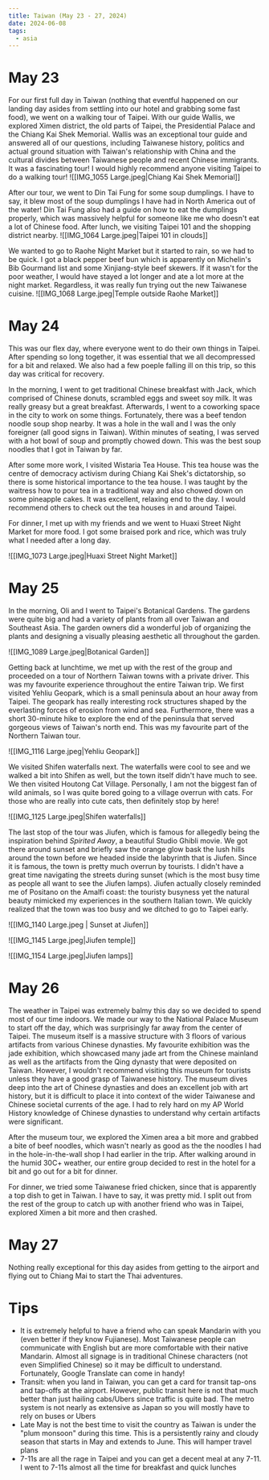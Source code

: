 ```yaml
---
title: Taiwan (May 23 - 27, 2024)
date: 2024-06-08
tags:
  - asia
---
```

# May 23
For our first full day in Taiwan (nothing that eventful happened on our landing day asides from settling into our hotel and grabbing some fast food), we went on a walking tour of Taipei. With our guide Wallis, we explored Ximen district, the old parts of Taipei, the Presidential Palace and the Chiang Kai Shek Memorial. Wallis was an exceptional tour guide and answered all of our questions, including Taiwanese history, politics and actual ground situation with Taiwan's relationship with China and the cultural divides between Taiwanese people and recent Chinese immigrants. It was a fascinating tour! I would highly recommend anyone visiting Taipei to do a walking tour!
![[IMG_1055 Large.jpeg|Chiang Kai Shek Memorial]]

After our tour, we went to Din Tai Fung for some soup dumplings. I have to say, it blew most of the soup dumplings I have had in North America out of the water! Din Tai Fung also had a guide on how to eat the dumplings properly, which was massively helpful for someone like me who doesn't eat a lot of Chinese food. After lunch, we visiting Taipei 101 and the shopping district nearby.
![[IMG_1064 Large.jpeg|Taipei 101 in clouds]]

We wanted to go to Raohe Night Market but it started to rain, so we had to be quick. I got a black pepper beef bun which is apparently on Michelin's Bib Gourmand list and some Xinjiang-style beef skewers. If it wasn't for the poor weather, I would have stayed a lot longer and ate a lot more at the night market. Regardless, it was really fun trying out the new Taiwanese cuisine.
![[IMG_1068 Large.jpeg|Temple outside Raohe Market]]
# May 24
This was our flex day, where everyone went to do their own things in Taipei. After spending so long together, it was essential that we all decompressed for a bit and relaxed. We also had a few poeple falling ill on this trip, so this day was critical for recovery.

In the morning, I went to get traditional Chinese breakfast with Jack, which comprised of Chinese donuts, scrambled eggs and sweet soy milk. It was really greasy but a great breakfast. Afterwards, I went to a coworking space in the city to work on some things. Fortunately, there was a beef tendon noodle soup shop nearby. It was a hole in the wall and I was the only foreigner (all good signs in Taiwan). Within minutes of seating, I was served with a hot bowl of soup and promptly chowed down. This was the best soup noodles that I got in Taiwan by far. 

After some more work, I visited Wistaria Tea House. This tea house was the centre of democracy activism during Chiang Kai Shek's dictatorship, so there is some historical importance to the tea house. I was taught by the waitress how to pour tea in a traditional way and also chowed down on some pineapple cakes. It was excellent, relaxing end to the day. I would recommend others to check out the tea houses in and around Taipei.

For dinner, I met up with my friends and we went to Huaxi Street Night Market for more food. I got some braised pork and rice, which was truly what I needed after a long day.

![[IMG_1073 Large.jpeg|Huaxi Street Night Market]]

# May 25
In the morning, Oli and I went to Taipei's Botanical Gardens. The gardens were quite big and had a variety of plants from all over Taiwan and Southeast Asia. The garden owners did a wonderful job of organizing the plants and designing a visually pleasing aesthetic all throughout the garden.

![[IMG_1089 Large.jpeg|Botanical Garden]]

Getting back at lunchtime, we met up with the rest of the group and proceeded on a tour of Northern Taiwan towns with a private driver. This was my favourite experience throughout the entire Taiwan trip. We first visited Yehliu Geopark, which is a small peninsula about an hour away from Taipei. The geopark has really interesting rock structures shaped by the everlasting forces of erosion from wind and sea. Furthermore, there was a short 30-minute hike to explore the end of the peninsula that served gorgeous views of Taiwan's north end. This was my favourite part of the Northern Taiwan tour.

![[IMG_1116 Large.jpeg|Yehliu Geopark]]

We visited Shifen waterfalls next. The waterfalls were cool to see and we walked a bit into Shifen as well, but the town itself didn't have much to see. We then visited Houtong Cat Village. Personally, I am not the biggest fan of wild animals, so I was quite bored going to a village overrun with cats. For those who are really into cute cats, then definitely stop by here!

![[IMG_1125 Large.jpeg|Shifen waterfalls]]

The last stop of the tour was Jiufen, which is famous for allegedly being the inspiration behind _Spirited Away_, a beautiful Studio Ghibli movie. We got there around sunset and briefly saw the orange glow bask the lush hills around the town before we headed inside the labyrinth that is Jiufen. Since it is famous, the town is pretty much overrun by tourists. I didn't have a great time navigating the streets during sunset (which is the most busy time as people all want to see the Jiufen lamps). Jiufen actually closely reminded me of Positano on the Amalfi coast: the touristy busyness yet the natural beauty mimicked my experiences in the southern Italian town. We quickly realized that the town was too busy and we ditched to go to Taipei early.

![[IMG_1140 Large.jpeg | Sunset at Jiufen]]

![[IMG_1145 Large.jpeg|Jiufen temple]]

![[IMG_1154 Large.jpeg|Jiufen lamps]]
# May 26

The weather in Taipei was extremely balmy this day so we decided to spend most of our time indoors. We made our way to the National Palace Museum to start off the day, which was surprisingly far away from the center of Taipei. The museum itself is a massive structure with 3 floors of various artifacts from various Chinese dynasties. My favourite exhibition was the jade exhibition, which showcased many jade art from the Chinese mainland as well as the artifacts from the Qing dynasty that were deposited on Taiwan. However, I wouldn't recommend visiting this museum for tourists unless they have a good grasp of Taiwanese history. The museum dives deep into the art of Chinese dynasties and does an excellent job with art history, but it is difficult to place it into context of the wider Taiwanese and Chinese societal currents of the age. I had to rely hard on my AP World History knowledge of Chinese dynasties to understand why certain artifacts were significant.

After the museum tour, we explored the Ximen area a bit more and grabbed a bite of beef noodles, which wasn't nearly as good as the the noodles I had in the hole-in-the-wall shop I had earlier in the trip. After walking around in the humid 30C+ weather, our entire group decided to rest in the hotel for a bit and go out for a bit for dinner. 

For dinner, we tried some Taiwanese fried chicken, since that is apparently a top dish to get in Taiwan. I have to say, it was pretty mid. I split out from the rest of the group to catch up with another friend who was in Taipei, explored Ximen a bit more and then crashed.
# May 27
Nothing really exceptional for this day asides from getting to the airport and flying out to Chiang Mai to start the Thai adventures.
# Tips
- It is extremely helpful to have a friend who can speak Mandarin with you (even better if they know Fujianese). Most Taiwanese people can communicate with English but are more comfortable with their native Mandarin. Almost all signage is in traditional Chinese characters (not even Simplified Chinese) so it may be difficult to understand. Fortunately, Google Translate can come in handy!
- Transit: when you land in Taiwan, you can get a card for transit tap-ons and tap-offs at the airport. However, public transit here is not that much better than just hailing cabs/Ubers since traffic is quite bad. The metro system is not nearly as extensive as Japan so you will mostly have to rely on buses or Ubers
- Late May is not the best time to visit the country as Taiwan is under the "plum monsoon" during this time. This is a persistently rainy and cloudy season that starts in May and extends to June. This will hamper travel plans
- 7-11s are all the rage in Taipei and you can get a decent meal at any 7-11. I went to 7-11s almost all the time for breakfast and quick lunches
